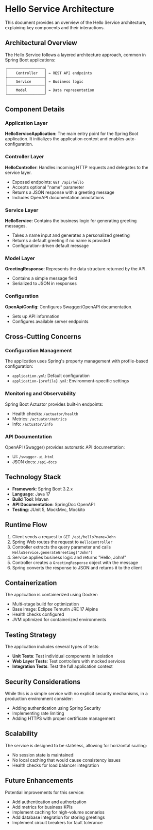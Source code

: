 # Hello Service Architecture

This document provides an overview of the Hello Service architecture, explaining key components and their interactions.

## Architectural Overview

The Hello Service follows a layered architecture approach, common in Spring Boot applications:

```
┌─────────────────┐
│    Controller   │ ← REST API endpoints
├─────────────────┤
│    Service      │ ← Business logic
├─────────────────┤
│    Model        │ ← Data representation
└─────────────────┘
```

## Component Details

### Application Layer

**HelloServiceApplication**: The main entry point for the Spring Boot application. It initializes the application context and enables auto-configuration.

### Controller Layer

**HelloController**: Handles incoming HTTP requests and delegates to the service layer.
- Exposed endpoints: `GET /api/hello`
- Accepts optional "name" parameter
- Returns a JSON response with a greeting message
- Includes OpenAPI documentation annotations

### Service Layer

**HelloService**: Contains the business logic for generating greeting messages.
- Takes a name input and generates a personalized greeting
- Returns a default greeting if no name is provided
- Configuration-driven default message

### Model Layer

**GreetingResponse**: Represents the data structure returned by the API.
- Contains a simple message field
- Serialized to JSON in responses

### Configuration

**OpenApiConfig**: Configures Swagger/OpenAPI documentation.
- Sets up API information
- Configures available server endpoints

## Cross-Cutting Concerns

### Configuration Management

The application uses Spring's property management with profile-based configuration:
- `application.yml`: Default configuration
- `application-{profile}.yml`: Environment-specific settings

### Monitoring and Observability

Spring Boot Actuator provides built-in endpoints:
- Health checks: `/actuator/health`
- Metrics: `/actuator/metrics`
- Info: `/actuator/info`

### API Documentation

OpenAPI (Swagger) provides automatic API documentation:
- UI: `/swagger-ui.html`
- JSON docs: `/api-docs`

## Technology Stack

- **Framework**: Spring Boot 3.2.x
- **Language**: Java 17
- **Build Tool**: Maven
- **API Documentation**: SpringDoc OpenAPI
- **Testing**: JUnit 5, MockMvc, Mockito

## Runtime Flow

1. Client sends a request to `GET /api/hello?name=John`
2. Spring Web routes the request to `HelloController`
3. Controller extracts the query parameter and calls `HelloService.generateGreeting("John")`
4. Service applies business logic and returns "Hello, John!"
5. Controller creates a `GreetingResponse` object with the message
6. Spring converts the response to JSON and returns it to the client

## Containerization

The application is containerized using Docker:
- Multi-stage build for optimization
- Base image: Eclipse Temurin JRE 17 Alpine
- Health checks configured
- JVM optimized for containerized environments

## Testing Strategy

The application includes several types of tests:
- **Unit Tests**: Test individual components in isolation
- **Web Layer Tests**: Test controllers with mocked services
- **Integration Tests**: Test the full application context

## Security Considerations

While this is a simple service with no explicit security mechanisms, in a production environment consider:
- Adding authentication using Spring Security
- Implementing rate limiting
- Adding HTTPS with proper certificate management

## Scalability

The service is designed to be stateless, allowing for horizontal scaling:
- No session state is maintained
- No local caching that would cause consistency issues
- Health checks for load balancer integration

## Future Enhancements

Potential improvements for this service:
- Add authentication and authorization
- Add metrics for business KPIs
- Implement caching for high-volume scenarios
- Add database integration for storing greetings
- Implement circuit breakers for fault tolerance 